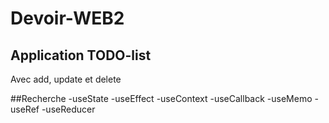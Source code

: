 # Devoir-WEB2

## Application TODO-list
Avec add, update et delete

##Recherche
-useState
-useEffect
-useContext
-useCallback
-useMemo
-useRef
-useReducer
